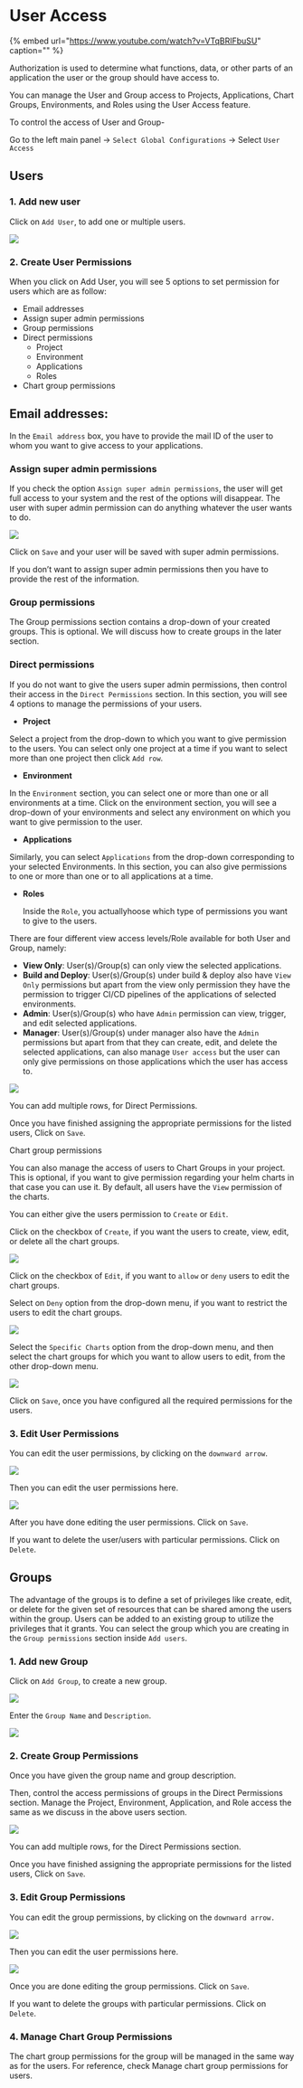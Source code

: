 # User Access

{% embed url="https://www.youtube.com/watch?v=VTqBRIFbuSU" caption="" %}

Authorization is used to determine what functions, data, or other parts of an application the user or the group should have access to.

You can manage the User and Group access to Projects, Applications, Chart Groups, Environments, and Roles using the User Access feature.

To control the access of User and Group-

Go to the left main panel -&gt; `Select Global Configurations` -&gt; Select `User Access`

## Users

### 1. Add new user

Click on `Add User`, to add one or multiple users.

![](../../.gitbook/assets/gc-user-access-add-user%20%282%29.jpg)

### 2. Create User Permissions

When you click on Add User, you will see 5 options to set permission for users which are as follow:

* Email addresses
* Assign super admin permissions
* Group permissions
* Direct permissions
  * Project
  * Environment
  * Applications
  * Roles
* Chart group permissions

## Email addresses:

In the `Email address` box, you have to provide the mail ID of the user to whom you want to give access to your applications.

### Assign super admin permissions

If you check the option `Assign super admin permissions`, the user will get full access to your system and the rest of the options will disappear. The user with super admin permission can do anything whatever the user wants to do.

![](../../.gitbook/assets/user_gc1%20%283%29.png)

Click on `Save` and your user will be saved with super admin permissions.

If you don’t want to assign super admin permissions then you have to provide the rest of the information.

### Group permissions

The Group permissions section contains a drop-down of your created groups. This is optional. We will discuss how to create groups in the later section.

### Direct permissions

If you do not want to give the users super admin permissions, then control their access in the `Direct Permissions` section. In this section, you will see 4 options to manage the permissions of your users.

* **Project**

Select a project from the drop-down to which you want to give permission to the users. You can select only one project at a time if you want to select more than one project then click `Add row`.

* **Environment**

In the `Environment` section, you can select one or more than one or all environments at a time. Click on the environment section, you will see a drop-down of your environments and select any environment on which you want to give permission to the user.

* **Applications**

Similarly, you can select `Applications` from the drop-down corresponding to your selected Environments. In this section, you can also give permissions to one or more than one or to all applications at a time.

* **Roles**

  Inside the `Role`, you actuallyhoose which type of permissions you want to give to the users.

There are four different view access levels/Role available for both User and Group, namely:

* **View Only**: User\(s\)/Group\(s\) can only view the selected applications.
* **Build and Deploy**: User\(s\)/Group\(s\) under build & deploy also have `View Only` permissions but apart from the view only permission they have the permission to trigger CI/CD pipelines of the applications of selected environments.
* **Admin**: User\(s\)/Group\(s\) who have `Admin` permission can view, trigger, and edit selected applications.
* **Manager**: User\(s\)/Group\(s\) under manager also have the `Admin` permissions but apart from that they can create, edit, and delete the selected applications, can also manage `User access` but the user can only give permissions on those applications which the user has access to.

![](../../.gitbook/assets/gc-user-access-configure-direct-permission%20%283%29%20%281%29.jpg)

You can add multiple rows, for Direct Permissions.

Once you have finished assigning the appropriate permissions for the listed users, Click on `Save`.

Chart group permissions

You can also manage the access of users to Chart Groups in your project. This is optional, if you want to give permission regarding your helm charts in that case you can use it. By default, all users have the `View` permission of the charts.

You can either give the users permission to `Create` or `Edit`.

Click on the checkbox of `Create`, if you want the users to create, view, edit, or delete all the chart groups.

![](../../.gitbook/assets/gc-user-access-configure-chart-permission%20%281%29%20%283%29.jpg)

Click on the checkbox of `Edit`, if you want to `allow` or `deny` users to edit the chart groups.

Select on `Deny` option from the drop-down menu, if you want to restrict the users to edit the chart groups.

![](../../.gitbook/assets/gc-user-access-configure-chart-permission-edit%20%283%29.jpg)

Select the `Specific Charts` option from the drop-down menu, and then select the chart groups for which you want to allow users to edit, from the other drop-down menu.

![](../../.gitbook/assets/user6%20%281%29%20%282%29.jpg)

Click on `Save`, once you have configured all the required permissions for the users.

### 3. Edit User Permissions

You can edit the user permissions, by clicking on the `downward arrow`.

![](../../.gitbook/assets/gc-user-access-edit-arrow%20%282%29%20%284%29.jpg)

Then you can edit the user permissions here.

![](../../.gitbook/assets/gc-user-access-edit-user-permission%20%283%29.jpg)

After you have done editing the user permissions. Click on `Save`.

If you want to delete the user/users with particular permissions. Click on `Delete`.

## Groups

The advantage of the groups is to define a set of privileges like create, edit, or delete for the given set of resources that can be shared among the users within the group. Users can be added to an existing group to utilize the privileges that it grants. You can select the group which you are creating in the `Group permissions` section inside `Add users`.

### 1. Add new Group

Click on `Add Group`, to create a new group.

![](../../.gitbook/assets/user7%20%282%29.jpg)

Enter the `Group Name` and `Description`.

![](../../.gitbook/assets/gc-user-access-add-group-name%20%282%29.jpg)

### 2. Create Group Permissions

Once you have given the group name and group description.

Then, control the access permissions of groups in the Direct Permissions section. Manage the Project, Environment, Application, and Role access the same as we discuss in the above users section.

![](../../.gitbook/assets/gc-user-access-add-group-configure%20%283%29.jpg)

You can add multiple rows, for the Direct Permissions section.

Once you have finished assigning the appropriate permissions for the listed users, Click on `Save`.

### 3. Edit Group Permissions

You can edit the group permissions, by clicking on the `downward arrow.`

![](../../.gitbook/assets/gc-user-access-add-group-edit-arrow%20%282%29%20%283%29.jpg)

Then you can edit the user permissions here.

![](../../.gitbook/assets/gc-user-access-add-group-edit-configure%20%283%29.jpg)

Once you are done editing the group permissions. Click on `Save`.

If you want to delete the groups with particular permissions. Click on `Delete`.

### 4. Manage Chart Group Permissions

The chart group permissions for the group will be managed in the same way as for the users. For reference, check Manage chart group permissions for users.

